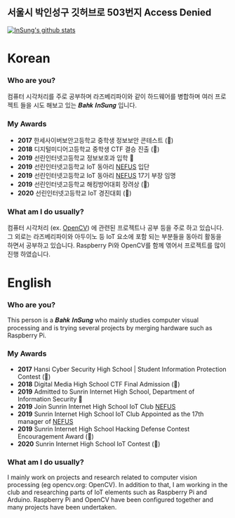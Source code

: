 ## 서울시 박인성구 깃허브로 503번지 Access Denied
[![InSung's github stats](https://github-readme-stats.vercel.app/api?username=insung3511&hide=prs&count_private=true&show_icons=true&theme=dracula)](https://github.com/anuraghazra/github-readme-stats)
<!--[![Top Langs](https://github-readme-stats.vercel.app/api/top-langs/?username=insung3511&layout=compact&theme=dracula)](https://github.com/anuraghazra/github-readme-stats)-->

# Korean

### Who are you?
컴퓨터 시각처리를 주로 공부하며 라즈베리파이와 같이 하드웨어를 병합하며 여러 프로젝트 들을 시도 해보고 있는 𝑩𝒂𝒉𝒌 𝑰𝒏𝑺𝒖𝒏𝒈 입니다.

### My Awards
- __2017__ 한세사이버보안고등학교 중학생 정보보안 콘테스트 (🥉)
- __2018__ 디지털미디어고등학교 중학생 CTF 결승 진출 (🏅)
- __2019__ 선린인터넷고등학교 정보보호과 입학 🏫
- __2019__ 선린인터넷고등학교 IoT 동아리 <a href="nefus.kr">NEFUS</a> 입단
- __2019__ 선린인터넷고등학교 IoT 동아리 <a href="nefus.kr">NEFUS</a> 17기 부장 임명
- __2019__ 선린인터넷고등학교 해킹방어대회 장려상 (🏅)
- __2020__ 선린인터넷고등학교 IoT 경진대회 (🥈)

### What am I do usually?
컴퓨터 시각처리 (ex. <a href="://opencv.org">OpenCV</a>) 에 관련된 프로젝트나 공부 등을 주로 하고 있습니다. 그 외로는 라즈베리파이와 아두이노 등 IoT 요소에 포함 되는 부분들을 동아리 활동을 하면서 공부하고 있습니다. Raspberry Pi와 OpenCV를 함께 엮어서 프로젝트를 많이 진행 하였습니다. 

# English

### Who are you?
This person is a 𝑩𝒂𝒉𝒌 𝑰𝒏𝑺𝒖𝒏𝒈 who mainly studies computer visual processing and is trying several projects by merging hardware such as Raspberry Pi.

### My Awards
- __2017__ Hansi Cyber Security High School | Student Information Protection Contest (🥉)
- __2018__ Digital Media High School CTF Final Admission (🏅)
- __2019__ Admitted to Sunrin Internet High School, Department of Information Security 🏫
- __2019__ Join Sunrin Internet High School IoT Club <a href="nefus.kr">NEFUS</a>
- __2019__ Sunrin Internet High School IoT Club Appointed as the 17th manager of <a href="nefus.kr">NEFUS</a>
- __2019__ Sunrin Internet High School Hacking Defense Contest Encouragement Award (🏅)
- __2020__ Sunrin Internet High School IoT Contest (🥈)

### What am I do usually?
I mainly work on projects and research related to computer vision processing (eg opencv.org: OpenCV</a >). In addition to that, I am working in the club and researching parts of IoT elements such as Raspberry Pi and Arduino. Raspberry Pi and OpenCV have been configured together and many projects have been undertaken.